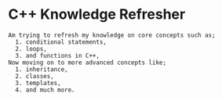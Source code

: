 # C++ Knowledge Refresher

    Am trying to refresh my knowledge on core concepts such as;
      1. conditional statements, 
      2. loops, 
      3. and functions in C++, 
    Now moving on to more advanced concepts like;
      1. inheritance, 
      2. classes, 
      3. templates, 
      4. and much more.
